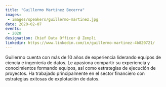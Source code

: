 ```yaml
---
title: "Guillermo Martinez Becerra"
images:
 - images/speakers/guillermo-martinez.jpg
date: 2020-02-07
events:
 - 2020
designation: Chief Data Officer @ Zenpli
linkedin: https://www.linkedin.com/in/guillermo-martinez-4b820721/
---
```


Guillermo cuenta con más de 10 años de experiencia liderando equipos de ciencia e ingeniería de datos. Le apasiona compartir su experiencia y conocimientos formando equipos, así como estrategias de ejecución de proyectos. Ha trabajado principalmente en el sector financiero con estrategias exitosas de explotación de datos. 
